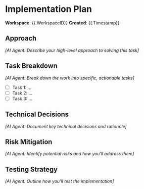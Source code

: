 # Implementation Plan

**Workspace**: {{.WorkspaceID}}
**Created**: {{.Timestamp}}

## Approach

_[AI Agent: Describe your high-level approach to solving this task]_

## Task Breakdown

_[AI Agent: Break down the work into specific, actionable tasks]_

- [ ] Task 1: ...
- [ ] Task 2: ...
- [ ] Task 3: ...

## Technical Decisions

_[AI Agent: Document key technical decisions and rationale]_

## Risk Mitigation

_[AI Agent: Identify potential risks and how you'll address them]_

## Testing Strategy

_[AI Agent: Outline how you'll test the implementation]_